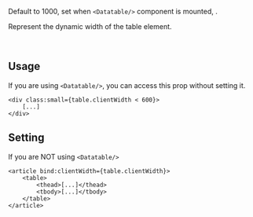 
Default to 1000, set when `<Datatable/>` component is mounted, .

Represent the dynamic width of the table element.

<br>

## Usage

If you are using `<Datatable/>`, you can access this prop without setting it.

```svelte
<div class:small={table.clientWidth < 600}>
    [...]
</div>
```

## Setting

If you are NOT using `<Datatable/>`

```svelte
<article bind:clientWidth={table.clientWidth}>
    <table>
        <thead>[...]</thead>
        <tbody>[...]</tbody>
    </table>
</article>
```